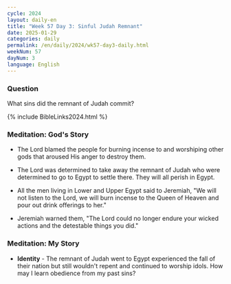 ```yaml
---
cycle: 2024
layout: daily-en
title: "Week 57 Day 3: Sinful Judah Remnant"
date: 2025-01-29
categories: daily
permalink: /en/daily/2024/wk57-day3-daily.html
weekNum: 57
dayNum: 3
language: English
---
```


### Question     
What sins did the remnant of Judah commit?

{% include BibleLinks2024.html %}

### Meditation: God's Story   
+ The Lord blamed the people for burning incense to and worshiping other gods that aroused His anger to destroy them. 

+ The Lord was determined to take away the remnant of Judah who were determined to go to Egypt to settle there. They will all perish in Egypt. 

+ All the men living in Lower and Upper Egypt said to Jeremiah, "We will not listen to the Lord, we will burn incense to the Queen of Heaven and pour out drink offerings to her." 

+ Jeremiah warned them, "The Lord could no longer endure your wicked actions and the detestable things you did." 

### Meditation: My Story   
+ **Identity** - The remnant of Judah went to Egypt experienced the fall of their nation but still wouldn't repent and continued to worship idols. How may I learn obedience from my past sins? 
